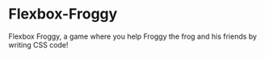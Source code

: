 # Flexbox-Froggy
Flexbox Froggy, a game where you help Froggy the frog and his friends by writing CSS code!
